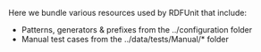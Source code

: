 Here we bundle various resources used by RDFUnit that include:
* Patterns, generators & prefixes from the ../configuration folder
* Manual test cases from the ../data/tests/Manual/* folder